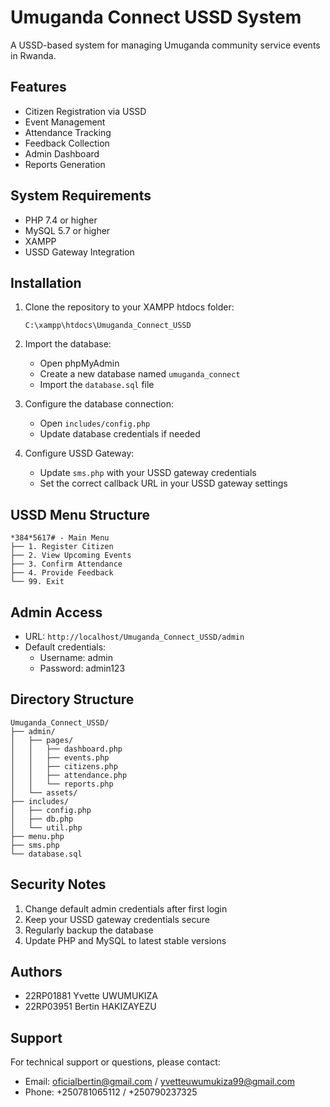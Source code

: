 # Umuganda Connect USSD System

A USSD-based system for managing Umuganda community service events in Rwanda.

## Features

- Citizen Registration via USSD
- Event Management
- Attendance Tracking
- Feedback Collection
- Admin Dashboard
- Reports Generation

## System Requirements

- PHP 7.4 or higher
- MySQL 5.7 or higher
- XAMPP 
- USSD Gateway Integration

## Installation

1. Clone the repository to your XAMPP htdocs folder:
   ```
   C:\xampp\htdocs\Umuganda_Connect_USSD
   ```

2. Import the database:
   - Open phpMyAdmin
   - Create a new database named `umuganda_connect`
   - Import the `database.sql` file

3. Configure the database connection:
   - Open `includes/config.php`
   - Update database credentials if needed

4. Configure USSD Gateway:
   - Update `sms.php` with your USSD gateway credentials
   - Set the correct callback URL in your USSD gateway settings

## USSD Menu Structure

```
*384*5617# - Main Menu
├── 1. Register Citizen
├── 2. View Upcoming Events
├── 3. Confirm Attendance
├── 4. Provide Feedback
└── 99. Exit
```

## Admin Access

- URL: `http://localhost/Umuganda_Connect_USSD/admin`
- Default credentials:
  - Username: admin
  - Password: admin123

## Directory Structure

```
Umuganda_Connect_USSD/
├── admin/
│   ├── pages/
│   │   ├── dashboard.php
│   │   ├── events.php
│   │   ├── citizens.php
│   │   ├── attendance.php
│   │   └── reports.php
│   └── assets/
├── includes/
│   ├── config.php
│   ├── db.php
│   └── util.php
├── menu.php
├── sms.php
└── database.sql
```

## Security Notes

1. Change default admin credentials after first login
2. Keep your USSD gateway credentials secure
3. Regularly backup the database
4. Update PHP and MySQL to latest stable versions

## Authors

- 22RP01881  Yvette UWUMUKIZA
- 22RP03951  Bertin HAKIZAYEZU

## Support

For technical support or questions, please contact:

- Email: oficialbertin@gmail.com / yvetteuwumukiza99@gmail.com
- Phone: +250781065112 / +250790237325


